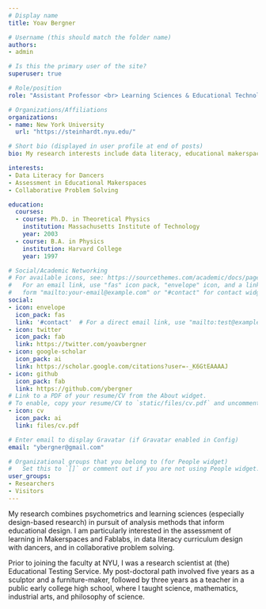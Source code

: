 ```yaml
---
# Display name
title: Yoav Bergner

# Username (this should match the folder name)
authors:
- admin

# Is this the primary user of the site?
superuser: true

# Role/position
role: "Assistant Professor <br> Learning Sciences & Educational Technology"

# Organizations/Affiliations
organizations:
- name: New York University
  url: "https://steinhardt.nyu.edu/"

# Short bio (displayed in user profile at end of posts)
bio: My research interests include data literacy, educational makerspaces, collaborative problem-solving, and next-generation assessment.

interests:
- Data Literacy for Dancers
- Assessment in Educational Makerspaces
- Collaborative Problem Solving

education:
  courses:
  - course: Ph.D. in Theoretical Physics
    institution: Massachusetts Institute of Technology
    year: 2003
  - course: B.A. in Physics
    institution: Harvard College
    year: 1997

# Social/Academic Networking
# For available icons, see: https://sourcethemes.com/academic/docs/page-builder/#icons
#   For an email link, use "fas" icon pack, "envelope" icon, and a link in the
#   form "mailto:your-email@example.com" or "#contact" for contact widget.
social:
- icon: envelope
  icon_pack: fas
  link: '#contact'  # For a direct email link, use "mailto:test@example.org".
- icon: twitter
  icon_pack: fab
  link: https://twitter.com/yoavbergner
- icon: google-scholar
  icon_pack: ai
  link: https://scholar.google.com/citations?user=-_K6GtEAAAAJ
- icon: github
  icon_pack: fab
  link: https://github.com/ybergner
# Link to a PDF of your resume/CV from the About widget.
# To enable, copy your resume/CV to `static/files/cv.pdf` and uncomment the lines below.
- icon: cv
  icon_pack: ai
  link: files/cv.pdf

# Enter email to display Gravatar (if Gravatar enabled in Config)
email: "ybergner@gmail.com"

# Organizational groups that you belong to (for People widget)
#   Set this to `[]` or comment out if you are not using People widget.
user_groups:
- Researchers
- Visitors
---
```


My research combines psychometrics and learning sciences (especially design-based research) in pursuit of analysis methods that inform educational design. I am particularly interested in the assessment of learning in Makerspaces and Fablabs, in data literacy curriculum design with dancers, and in collaborative problem solving. 

Prior to joining the faculty at NYU, I was a research scientist at (the) Educational Testing Service. My post-doctoral path involved five years as a sculptor and a furniture-maker, followed by three years as a teacher in a public early college high school, where I taught science, mathematics, industrial arts, and philosophy of science. 
